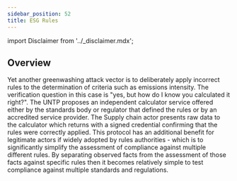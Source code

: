 ```yaml
---
sidebar_position: 52
title: ESG Rules
---
```


import Disclaimer from '../\_disclaimer.mdx';

<Disclaimer />

## Overview

Yet another greenwashing attack vector is to deliberately apply incorrect rules to the determination of criteria such as emissions intensity. The verification question in this case is "yes, but how do I know you calculated it right?". The UNTP proposes an independent calculator service offered either by the standards body or regulator that defined the rules or by an accredited service provider. The Supply chain actor presents raw data to the calculator which returns with a signed credential confirming that the rules were correctly applied. This protocol has an additional benefit for legitimate actors if widely adopted by rules authorities - which is to significantly simplify the assessment of compliance against multiple different rules. By separating observed facts from the assessment of those facts against specific rules then it becomes relatively simple to test compliance against multiple standards and regulations.
